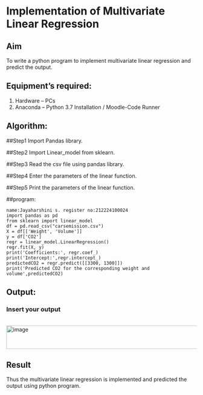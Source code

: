 # Implementation of Multivariate Linear Regression
## Aim
To write a python program to implement multivariate linear regression and predict the output.
## Equipment’s required:
1.	Hardware – PCs
2.	Anaconda – Python 3.7 Installation / Moodle-Code Runner
## Algorithm:
##Step1
Import Pandas library.

##Step2
Import Linear_model from sklearn.

##Step3
Read the csv file using pandas library.

##Step4
Enter the parameters of the linear function.

##Step5
Print the parameters of the linear function.


##program:
```
name:Jayaharshini s. register no:212224100024
import pandas as pd
from sklearn import linear_model
df = pd.read_csv("carsemission.csv")
X = df[['Weight', 'Volume']]
y = df['CO2']
regr = linear_model.LinearRegression()
regr.fit(X, y)
print('Coefficients:', regr.coef_)
print('Intercept:',regr.intercept_)
predictedCO2 = regr.predict([[3300, 1300]])
print('Predicted CO2 for the corresponding weight and volume',predictedCO2)

```
## Output:

### Insert your output

<br>
<img width="615" height="62" alt="image" src="https://github.com/user-attachments/assets/fd5fae8e-e2db-4e3b-bff2-32043eb61fa4" />

## Result
Thus the multivariate linear regression is implemented and predicted the output using python program.
